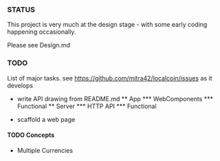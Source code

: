 ### STATUS
This project is very much at the design stage - with some early coding happening occasionally. 

Please see Design.md 

### TODO
List of major tasks.
see https://github.com/mitra42/localcoin/issues as it develops

* write API drawing from README.md
** App
*** WebComponents
*** Functional
** Server
*** HTTP API
*** Functional

* scaffold a web page

#### TODO Concepts
* Multiple Currencies